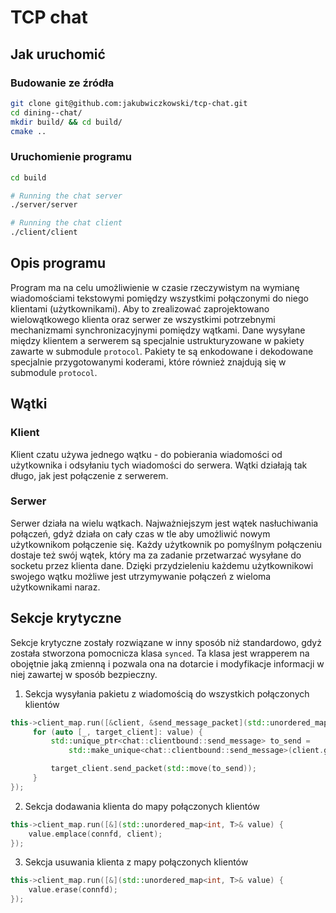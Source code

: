 # TCP chat
## Jak uruchomić

### Budowanie ze źródła

```bash
git clone git@github.com:jakubwiczkowski/tcp-chat.git
cd dining--chat/
mkdir build/ && cd build/
cmake ..  
```

### Uruchomienie programu

```bash
cd build

# Running the chat server 
./server/server

# Running the chat client
./client/client
```

## Opis programu

Program ma na celu umożliwienie w czasie rzeczywistym na wymianę wiadomościami tekstowymi pomiędzy wszystkimi połączonymi
do niego klientami (użytkownikami). Aby to zrealizować zaprojektowano wielowątkowego klienta oraz serwer ze wszystkimi
potrzebnymi mechanizmami synchronizacyjnymi pomiędzy wątkami. Dane wysyłane między klientem a serwerem są specjalnie ustrukturyzowane
w pakiety zawarte w submodule `protocol`. Pakiety te są enkodowane i dekodowane specjalnie przygotowanymi koderami, które
również znajdują się w submodule `protocol`.

## Wątki

### Klient

Klient czatu używa jednego wątku - do pobierania wiadomości od użytkownika i odsyłaniu tych wiadomości do serwera. Wątki
działają tak długo, jak jest połączenie z serwerem.

### Serwer

Serwer działa na wielu wątkach. Najważniejszym jest wątek nasłuchiwania połączeń, gdyż działa on cały czas w tle
aby umożliwić nowym użytkownikom połączenie się. Każdy użytkownik po pomyślnym połączeniu dostaje też swój wątek,
który ma za zadanie przetwarzać wysyłane do socketu przez klienta dane. Dzięki przydzieleniu każdemu użytkownikowi swojego
wątku możliwe jest utrzymywanie połączeń z wieloma użytkownikami naraz.

## Sekcje krytyczne

Sekcje krytyczne zostały rozwiązane w inny sposób niż standardowo, gdyż została stworzona pomocnicza klasa `synced`. Ta 
klasa jest wrapperem na obojętnie jaką zmienną i pozwala ona na dotarcie i modyfikacje informacji w niej zawartej w
sposób bezpieczny.

1. Sekcja wysyłania pakietu z wiadomością do wszystkich połączonych klientów
```c++
this->client_map.run([&client, &send_message_packet](std::unordered_map<int, chat_client>& value) {
     for (auto [_, target_client]: value) {
         std::unique_ptr<chat::clientbound::send_message> to_send =
             std::make_unique<chat::clientbound::send_message>(client.get_username(), send_message_packet.get_message());

         target_client.send_packet(std::move(to_send));
     }
});
```
2. Sekcja dodawania klienta do mapy połączonych klientów
```c++
this->client_map.run([&](std::unordered_map<int, T>& value) {
    value.emplace(connfd, client);
});
```
3. Sekcja usuwania klienta z mapy połączonych klientów
```c++
this->client_map.run([&](std::unordered_map<int, T>& value) {
    value.erase(connfd);
});
```


